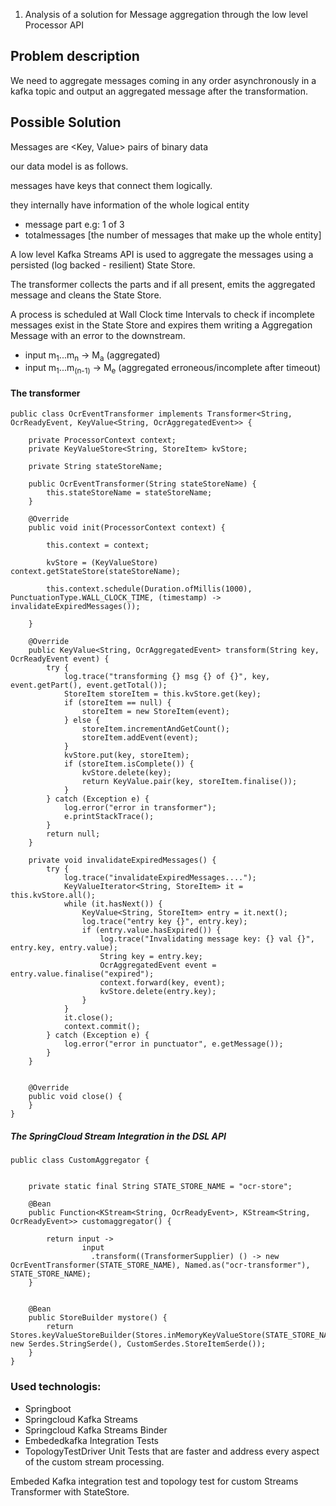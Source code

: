 1. Analysis of a solution for Message aggregation through the low level Processor API 

## Problem description

We need to aggregate messages coming in any order asynchronously in a kafka topic and output an aggregated message after the transformation.

## Possible Solution

Messages are <Key, Value> pairs of binary data

our data model is as follows.

messages have keys that connect them logically.

they internally have information of the whole logical entity 
- message part e.g: 1 of 3
- totalmessages [the number of messages that make up the whole entity]

A low level Kafka Streams API is used to aggregate the messages using a persisted (log backed - resilient) State Store.

The transformer collects the parts and if all present, emits the aggregated message and cleans the State Store.

A process is scheduled at Wall Clock time Intervals to check if incomplete messages exist in the State Store and expires them
writing a Aggregation Message with an error to the downstream.

- input m<sub>1</sub>...m<sub>n</sub> -> M<sub>a</sub> (aggregated)
- input m<sub>1</sub>...m<sub>(n-1)</sub> -> M<sub>e</sub> (aggregated erroneous/incomplete after timeout)

#### The transformer

```
public class OcrEventTransformer implements Transformer<String, OcrReadyEvent, KeyValue<String, OcrAggregatedEvent>> {

    private ProcessorContext context;
    private KeyValueStore<String, StoreItem> kvStore;

    private String stateStoreName;

    public OcrEventTransformer(String stateStoreName) {
        this.stateStoreName = stateStoreName;
    }

    @Override
    public void init(ProcessorContext context) {

        this.context = context;

        kvStore = (KeyValueStore) context.getStateStore(stateStoreName);

        this.context.schedule(Duration.ofMillis(1000), PunctuationType.WALL_CLOCK_TIME, (timestamp) -> invalidateExpiredMessages());

    }

    @Override
    public KeyValue<String, OcrAggregatedEvent> transform(String key, OcrReadyEvent event) {
        try {
            log.trace("transforming {} msg {} of {}", key, event.getPart(), event.getTotal());
            StoreItem storeItem = this.kvStore.get(key);
            if (storeItem == null) {
                storeItem = new StoreItem(event);
            } else {
                storeItem.incrementAndGetCount();
                storeItem.addEvent(event);
            }
            kvStore.put(key, storeItem);
            if (storeItem.isComplete()) {
                kvStore.delete(key);
                return KeyValue.pair(key, storeItem.finalise());
            }
        } catch (Exception e) {
            log.error("error in transformer");
            e.printStackTrace();
        }
        return null;
    }

    private void invalidateExpiredMessages() {
        try {
            log.trace("invalidateExpiredMessages....");
            KeyValueIterator<String, StoreItem> it = this.kvStore.all();
            while (it.hasNext()) {
                KeyValue<String, StoreItem> entry = it.next();
                log.trace("entry key {}", entry.key);
                if (entry.value.hasExpired()) {
                    log.trace("Invalidating message key: {} val {}", entry.key, entry.value);
                    String key = entry.key;
                    OcrAggregatedEvent event = entry.value.finalise("expired");
                    context.forward(key, event);
                    kvStore.delete(entry.key);
                }
            }
            it.close();
            context.commit();
        } catch (Exception e) {
            log.error("error in punctuator", e.getMessage());
        }
    }


    @Override
    public void close() {
    }
}
```

##### The SpringCloud Stream Integration in the DSL API

```
public class CustomAggregator {


    private static final String STATE_STORE_NAME = "ocr-store";

    @Bean
    public Function<KStream<String, OcrReadyEvent>, KStream<String, OcrReadyEvent>> customaggregator() {

        return input ->
                input
                  .transform((TransformerSupplier) () -> new OcrEventTransformer(STATE_STORE_NAME), Named.as("ocr-transformer"), STATE_STORE_NAME);
    }


    @Bean
    public StoreBuilder mystore() {
        return Stores.keyValueStoreBuilder(Stores.inMemoryKeyValueStore(STATE_STORE_NAME), new Serdes.StringSerde(), CustomSerdes.StoreItemSerde());
    }
}
```


 ### Used technologis:
 - Springboot
 - Springcloud Kafka Streams
 - Springcloud Kafka Streams Binder
 - Embededkafka Integration Tests
 - TopologyTestDriver Unit Tests that are faster and address every aspect of the custom stream processing. 
 
 Embeded Kafka integration test and topology test for custom Streams Transformer with StateStore.
